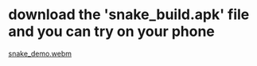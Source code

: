 # download the 'snake_build.apk' file and you can try on your phone


[snake_demo.webm](https://user-images.githubusercontent.com/75861915/199175718-3695a8cc-e02c-43f6-8d1e-bad2fa9929be.webm)
